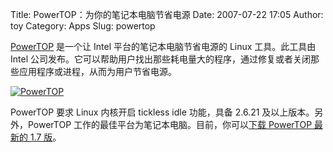 Title: PowerTOP：为你的笔记本电脑节省电源
Date: 2007-07-22 17:05
Author: toy
Category: Apps
Slug: powertop

[PowerTOP](http://www.linuxpowertop.org/) 是一个让 Intel
平台的笔记本电脑节省电源的 Linux 工具。此工具由 Intel
公司发布。它可以帮助用户找出那些耗电量大的程序，通过修复或者关闭那些应用程序或进程，从而为用户节省电源。

[![PowerTOP](http://i.linuxtoy.org/i/2007/07/powertop_s.jpg)](http://i.linuxtoy.org/i/2007/07/powertop.png)

PowerTOP 要求 Linux 内核开启 tickless idle 功能，具备 2.6.21
及以上版本。另外，PowerTOP 工作的最佳平台为笔记本电脑。目前，你可以[下载
PowerTOP 最新的 1.7 版](http://www.linuxpowertop.org/download.php)。
